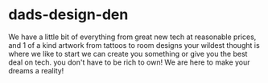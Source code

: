 # dads-design-den
We have a little bit of everything from great new tech at reasonable prices, and 1 of a kind artwork from tattoos to room designs your wildest thought is where we like to start we can create you something or give you the best deal on tech. you don't have to be rich to own! We are here to make your dreams a reality! 
